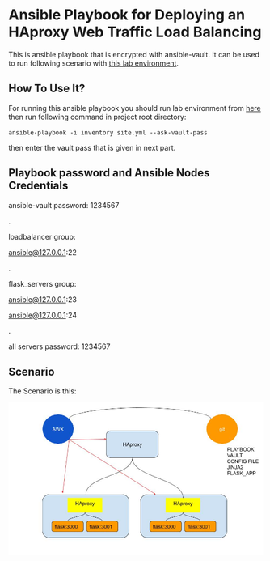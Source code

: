 # Ansible Playbook for Deploying an HAproxy Web Traffic Load Balancing
This is ansible playbook that is encrypted with ansible-vault. It can be used to run following scenario with [this lab environment](https://github.com/amirhne/flask-haproxy-scenario-lab).

## How To Use It?
For running this ansible playbook you should run lab environment from [here](https://github.com/amirhne/flask-haproxy-scenario-lab) then run following command in project root directory:
```
ansible-playbook -i inventory site.yml --ask-vault-pass
```
then enter the vault pass that is given in next part.

## Playbook password and Ansible Nodes Credentials
ansible-vault password: 1234567

.

loadbalancer group:

ansible@127.0.0.1:22

.

flask_servers group:

ansible@127.0.0.1:23

ansible@127.0.0.1:24

.

all servers password: 1234567

## Scenario
The Scenario is this:

![Scenario Pic](https://github.com/amirhne/flask-haproxy-scenario-playbook/blob/master/scenario.jpg)
